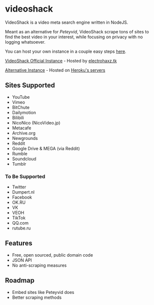 # videoshack
VideoShack is a video meta search engine written in NodeJS.

Meant as an alternative for *Peteyvid*, VideoShack scrape tons of sites to find the best video in your interest, while focusing on privacy with no logging whatsoever.

You can host your own instance in a couple easy steps [here](./documentation/installation/README.md).

[VideoShack Official Instance](https://videoshack.org) - Hosted by [electrohaxz.tk](https://host.electrohaxz.tk)

[Alternative Instance](https://videoshack.herokuapp.com) - Hosted on [Heroku's servers](https://heroku.com)

## Sites Supported
- YouTube
- Vimeo
- BitChute
- Dailymotion
- Bilibili
- NicoNico (NicoVideo.jp)
- Metacafe
- Archive.org
- Newgrounds
- Reddit
- Google Drive & MEGA (via Reddit)
- Rumble
- Soundcloud
- Tumblr

### To Be Supported
- Twitter
- Dumpert.nl
- Facebook
- OK.RU
- VK
- VEOH
- TikTok
- QQ.com
- rutube.ru

## Features
- Free, open sourced, public domain code
- JSON API
- No anti-scraping measures

## Roadmap
- Embed sites like Peteyvid does
- Better scraping methods